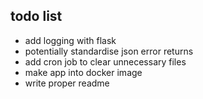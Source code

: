 ## todo list
- add logging with flask
- potentially standardise json error returns
- add cron job to clear unnecessary files
- make app into docker image
- write proper readme
